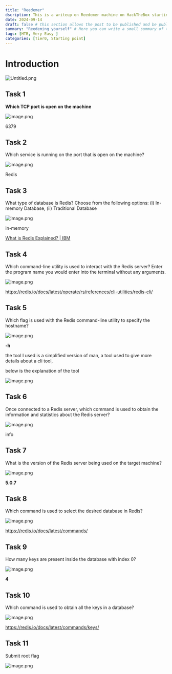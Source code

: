 ```yaml
---
title: "Reedemer"
dscription: This is a writeup on Reedemer machine on HackTheBox starting point Tier0 level, have some fun while solving the box.
date: 2024-09-14
draft: false # this section allows the post to be published and be public, is it is set to true the post will not be published.
summary: "Reedeming yourself" # Here you can write a small summary of the post if needed
tags: [HTB, Very Easy ]
categories: [Tier0, Starting point]
---
```

# Introduction

![Untitled.png](Untitled.png)

## Task 1

**Which TCP port is open on the machine**

![image.png](image.png)

6379

## Task 2

Which service is running on the port that is open on the machine? 

![image.png](image%201.png)

Redis

## Task 3

What type of database is Redis? Choose from the following options: (i) In-memory Database, (ii) Traditional Database 

![image.png](image%202.png)

in-memory

[What is Redis Explained? | IBM](https://www.ibm.com/topics/redis)

## Task 4

Which command-line utility is used to interact with the Redis server? Enter the program name you would enter into the terminal without any arguments. 

![image.png](image%203.png)

https://redis.io/docs/latest/operate/rs/references/cli-utilities/redis-cli/

## Task 5

Which flag is used with the Redis command-line utility to specify the hostname? 

![image.png](image%204.png)

**-h**

the tool I used is a simplified version of man, a tool used to give more details about a cli tool,

below is the explanation of the tool

![image.png](image%205.png)

## Task 6

Once connected to a Redis server, which command is used to obtain the information and statistics about the Redis server? 

![image.png](image%206.png)

info

## Task 7

What is the version of the Redis server being used on the target machine? 

![image.png](image%207.png)

**5.0.7**

## Task 8

Which command is used to select the desired database in Redis? 

![image.png](image%208.png)

https://redis.io/docs/latest/commands/

## Task 9

How many keys are present inside the database with index 0? 

![image.png](image%209.png)

**4**

## Task 10

Which command is used to obtain all the keys in a database? 

![image.png](image%2010.png)

https://redis.io/docs/latest/commands/keys/

## Task 11

Submit root flag 

![image.png](image%2011.png)